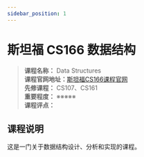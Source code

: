 ```yaml
---
sidebar_position: 1
---
```


# 斯坦福 CS166 数据结构





>**课程名称：** Data Structures   
**课程官网地址：**[斯坦福CS166课程官网](http://web.stanford.edu/class/cs166/)  
**先修课程：** CS107、CS161  
**重要程度：** ※※※※※  
**课程评点：** 

## 课程说明
这是一门关于数据结构设计、分析和实现的课程。




